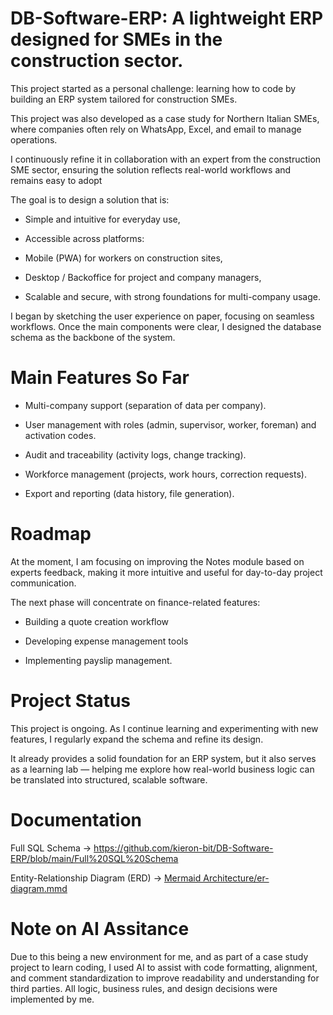 # DB-Software-ERP: A lightweight ERP designed for SMEs in the construction sector.

This project started as a personal challenge: learning how to code by building an ERP system tailored for construction SMEs.

This project was also developed as a case study for Northern Italian SMEs, where companies often rely on WhatsApp, Excel, and email to manage operations.

I continuously refine it in collaboration with an expert from the construction SME sector, ensuring the solution reflects real-world workflows and remains easy to adopt

The goal is to design a solution that is:

  - Simple and intuitive for everyday use,

  - Accessible across platforms:

  - Mobile (PWA) for workers on construction sites,

  - Desktop / Backoffice for project and company managers,

  - Scalable and secure, with strong foundations for multi-company usage.


I began by sketching the user experience on paper, focusing on seamless workflows. Once the main components were clear, I designed the database schema as the backbone of the system.


# Main Features So Far

 - Multi-company support (separation of data per company).

 - User management with roles (admin, supervisor, worker, foreman) and activation codes.

 - Audit and traceability (activity logs, change tracking).

 - Workforce management (projects, work hours, correction requests).

 - Export and reporting (data history, file generation).


# Roadmap

At the moment, I am focusing on improving the Notes module based on experts feedback, making it more intuitive and useful for day-to-day project communication. 

The next phase will concentrate on finance-related features: 

- Building a quote creation workflow

- Developing expense management tools

- Implementing payslip management. 



# Project Status

This project is ongoing. As I continue learning and experimenting with new features, I regularly expand the schema and refine its design.

It already provides a solid foundation for an ERP system, but it also serves as a learning lab — helping me explore how real-world business logic can be translated into structured, scalable software.


# Documentation

Full SQL Schema -> https://github.com/kieron-bit/DB-Software-ERP/blob/main/Full%20SQL%20Schema

Entity-Relationship Diagram (ERD) -> [Mermaid Architecture/er-diagram.mmd](https://github.com/kieron-bit/DB-Software-ERP/blob/main/Mermaid%20Architecture)

# Note on AI Assitance

Due to this being a new environment for me, and as part of a case study project to learn coding, I used AI to assist with code formatting, alignment, and comment standardization to improve readability and understanding for third parties. All logic, business rules, and design decisions were implemented by me.
